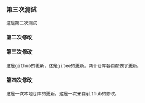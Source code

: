 ﻿### 第三次测试
	
	这是第三次测试

#### 第二次修改

#### 第三次修改

	这是github的更新，这是gitee的更新，两个仓库各自都做了更新。

#### 第四次修改

	这是一次本地仓库的更新。这是一次来自github的修改。

